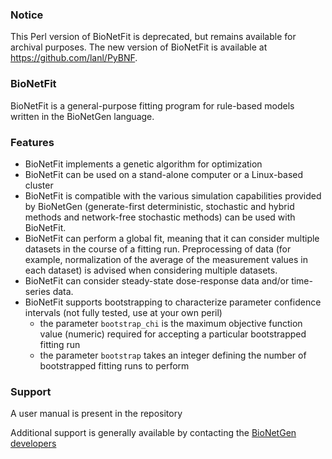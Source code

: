 ### Notice
This Perl version of BioNetFit is deprecated, but remains available for archival purposes. The new version of BioNetFit is available at https://github.com/lanl/PyBNF.

### BioNetFit
BioNetFit is a general-purpose fitting program for rule-based models written in the BioNetGen language. 

### Features
 * BioNetFit implements a genetic algorithm for optimization
 * BioNetFit can be used on a stand-alone computer or a Linux-based cluster
 * BioNetFit is compatible with the various simulation capabilities provided by BioNetGen (generate-first deterministic, stochastic and hybrid methods and network-free stochastic methods) can be used with BioNetFit. 
 * BioNetFit can perform a global fit, meaning that it can consider multiple datasets in the course of a fitting run. Preprocessing of data (for example, normalization of the average of the measurement values in each dataset) is advised when considering multiple datasets. 
 * BioNetFit can consider steady-state dose-response data and/or time-series data. 
 * BioNetFit supports bootstrapping to characterize parameter confidence intervals (not fully tested, use at your own peril)
   * the parameter `bootstrap_chi` is the maximum objective function value (numeric) required for accepting a particular bootstrapped fitting run
   * the parameter `bootstrap` takes an integer defining the number of bootstrapped fitting runs to perform

### Support
A user manual is present in the repository

Additional support is generally available by contacting the [BioNetGen developers](mailto:bionetgen.help@gmail.com)
